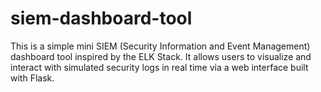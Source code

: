 # siem-dashboard-tool
This is a simple mini SIEM (Security Information and Event Management) dashboard tool inspired by the ELK Stack. It allows users to visualize and interact with simulated security logs in real time via a web interface built with Flask.
